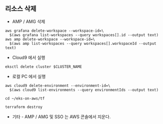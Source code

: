 ## 리소스 삭제 ##

* AMP / AMG 삭제
```
aws grafana delete-workspace --workspace-id=\
  $(aws grafana list-workspaces --query workspaces[].id --output text)
aws amp delete-workspace --workspace-id=\
  $(aws amp list-workspaces --query workspaces[].workspaceId --output text)
```

* Cloud9 에서 실행
```
eksctl delete cluster $CLUSTER_NAME
```

* 로컬 PC 에서 실행
```
aws cloud9 delete-environment --environment-id=\
  $(aws cloud9 list-environments --query environmentIds --output text) 
```

```
cd ~/eks-on-aws/tf

terraform destroy
```

* 기타 - AMP / AMG 및 SSO 는 AWS 콘솔에서 지운다. 
